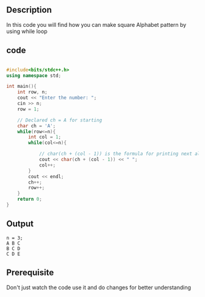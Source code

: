 ## Description
In this code you will find how you can make square Alphabet pattern by using while loop

## code 
```cpp

#include<bits/stdc++.h>
using namespace std;

int main(){
    int row, n;
    cout << "Enter the number: ";
    cin >> n;
    row = 1;

    // Declared ch = A for starting
    char ch = 'A';
    while(row<=n){
        int col = 1;
        while(col<=n){

            // char(ch + (col - 1)) is the formula for printing next alphabet
            cout << char(ch + (col - 1)) << " ";
            col++;
        }
        cout << endl;
        ch++;
        row++;
    }
    return 0;
}
```

## Output
```
n = 3;
A B C
B C D
C D E
```

## Prerequisite 
Don't just watch the code use it and do changes for better understanding